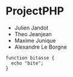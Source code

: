 # ProjectPHP

* Julien Jandot
* Theo Jeanjean
* Maxime Junique
* Alexandre Le Borgne

```
function bitasse {
  echo "bite";
}
```
